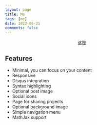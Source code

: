```yaml
---
layout: page
title: Me
tags: [me]
date: 2022-06-21
comments: false
---
```

    
<center>这是</center>

## Features
* Minimal, you can focus on your content
* Responsive
* Disqus integration
* Syntax highlighting
* Optional post image
* Social icons
* Page for sharing projects
* Optional background image
* Simple navigation menu
* MathJax support
      
<!-- [Install Moon](https://github.com/TaylanTatli/Moon){: .btn} -->
